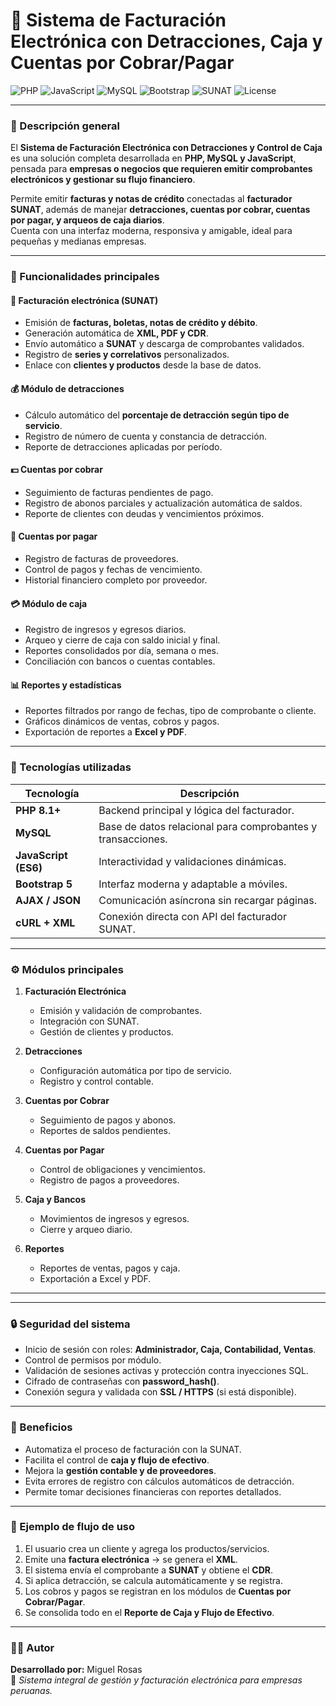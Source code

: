 # 💼 Sistema de Facturación Electrónica con Detracciones, Caja y Cuentas por Cobrar/Pagar

![PHP](https://img.shields.io/badge/PHP-8.1%2B-777BB4?logo=php&logoColor=white)
![JavaScript](https://img.shields.io/badge/JavaScript-ES6-F7DF1E?logo=javascript&logoColor=black)
![MySQL](https://img.shields.io/badge/MySQL-Database-4479A1?logo=mysql&logoColor=white)
![Bootstrap](https://img.shields.io/badge/Bootstrap-5-7952B3?logo=bootstrap&logoColor=white)
![SUNAT](https://img.shields.io/badge/SUNAT-Integrado-red)
![License](https://img.shields.io/badge/Licencia-Open%20Source-green)

---

### 📘 Descripción general

El **Sistema de Facturación Electrónica con Detracciones y Control de Caja** es una solución completa desarrollada en **PHP, MySQL y JavaScript**, pensada para **empresas o negocios que requieren emitir comprobantes electrónicos y gestionar su flujo financiero**.

Permite emitir **facturas y notas de crédito** conectadas al **facturador SUNAT**, además de manejar **detracciones, cuentas por cobrar, cuentas por pagar, y arqueos de caja diarios**.  
Cuenta con una interfaz moderna, responsiva y amigable, ideal para pequeñas y medianas empresas.

---

### 🚀 Funcionalidades principales

#### 🧾 Facturación electrónica (SUNAT)
- Emisión de **facturas, boletas, notas de crédito y débito**.
- Generación automática de **XML, PDF y CDR**.
- Envío automático a **SUNAT** y descarga de comprobantes validados.
- Registro de **series y correlativos** personalizados.
- Enlace con **clientes y productos** desde la base de datos.

#### 💰 Módulo de detracciones
- Cálculo automático del **porcentaje de detracción según tipo de servicio**.
- Registro de número de cuenta y constancia de detracción.
- Reporte de detracciones aplicadas por período.

#### 💵 Cuentas por cobrar
- Seguimiento de facturas pendientes de pago.
- Registro de abonos parciales y actualización automática de saldos.
- Reporte de clientes con deudas y vencimientos próximos.

#### 🧾 Cuentas por pagar
- Registro de facturas de proveedores.
- Control de pagos y fechas de vencimiento.
- Historial financiero completo por proveedor.

#### 💳 Módulo de caja
- Registro de ingresos y egresos diarios.
- Arqueo y cierre de caja con saldo inicial y final.
- Reportes consolidados por día, semana o mes.
- Conciliación con bancos o cuentas contables.

#### 📊 Reportes y estadísticas
- Reportes filtrados por rango de fechas, tipo de comprobante o cliente.
- Gráficos dinámicos de ventas, cobros y pagos.
- Exportación de reportes a **Excel y PDF**.

---

### 🧩 Tecnologías utilizadas

| Tecnología | Descripción |
|-------------|-------------|
| **PHP 8.1+** | Backend principal y lógica del facturador. |
| **MySQL** | Base de datos relacional para comprobantes y transacciones. |
| **JavaScript (ES6)** | Interactividad y validaciones dinámicas. |
| **Bootstrap 5** | Interfaz moderna y adaptable a móviles. |
| **AJAX / JSON** | Comunicación asíncrona sin recargar páginas. |
| **cURL + XML** | Conexión directa con API del facturador SUNAT. |

---

### ⚙️ Módulos principales

1. **Facturación Electrónica**
   - Emisión y validación de comprobantes.
   - Integración con SUNAT.
   - Gestión de clientes y productos.

2. **Detracciones**
   - Configuración automática por tipo de servicio.
   - Registro y control contable.

3. **Cuentas por Cobrar**
   - Seguimiento de pagos y abonos.
   - Reportes de saldos pendientes.

4. **Cuentas por Pagar**
   - Control de obligaciones y vencimientos.
   - Registro de pagos a proveedores.

5. **Caja y Bancos**
   - Movimientos de ingresos y egresos.
   - Cierre y arqueo diario.

6. **Reportes**
   - Reportes de ventas, pagos y caja.
   - Exportación a Excel y PDF.

---

---

### 🔒 Seguridad del sistema

- Inicio de sesión con roles: **Administrador, Caja, Contabilidad, Ventas**.  
- Control de permisos por módulo.  
- Validación de sesiones activas y protección contra inyecciones SQL.  
- Cifrado de contraseñas con **password_hash()**.  
- Conexión segura y validada con **SSL / HTTPS** (si está disponible).

---

### 🧠 Beneficios

- Automatiza el proceso de facturación con la SUNAT.  
- Facilita el control de **caja y flujo de efectivo**.  
- Mejora la **gestión contable y de proveedores**.  
- Evita errores de registro con cálculos automáticos de detracción.  
- Permite tomar decisiones financieras con reportes detallados.  

---

### 🧾 Ejemplo de flujo de uso

1. El usuario crea un cliente y agrega los productos/servicios.  
2. Emite una **factura electrónica** → se genera el **XML**.  
3. El sistema envía el comprobante a **SUNAT** y obtiene el **CDR**.  
4. Si aplica detracción, se calcula automáticamente y se registra.  
5. Los cobros y pagos se registran en los módulos de **Cuentas por Cobrar/Pagar**.  
6. Se consolida todo en el **Reporte de Caja y Flujo de Efectivo**.

---

### 🧑‍💻 Autor

**Desarrollado por:** Miguel Rosas  
💼 *Sistema integral de gestión y facturación electrónica para empresas peruanas.*

